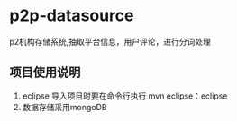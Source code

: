 # p2p-datasource 
p2机构存储系统,抽取平台信息，用户评论，进行分词处理
## 项目使用说明
   1. eclipse 导入项目时要在命令行执行 mvn eclipse：eclipse
   2. 数据存储采用mongoDB 